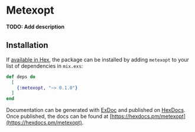 # Metexopt

**TODO: Add description**

## Installation

If [available in Hex](https://hex.pm/docs/publish), the package can be installed
by adding `metexopt` to your list of dependencies in `mix.exs`:

```elixir
def deps do
  [
    {:metexopt, "~> 0.1.0"}
  ]
end
```

Documentation can be generated with [ExDoc](https://github.com/elixir-lang/ex_doc)
and published on [HexDocs](https://hexdocs.pm). Once published, the docs can
be found at [https://hexdocs.pm/metexopt](https://hexdocs.pm/metexopt).

